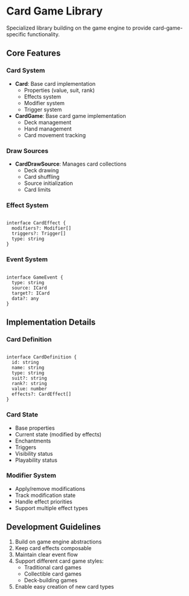 # Card Game Library

Specialized library building on the game engine to provide card-game-specific functionality.

## Core Features

### Card System
- **Card**: Base card implementation
  - Properties (value, suit, rank)
  - Effects system
  - Modifier system
  - Trigger system
- **CardGame**: Base card game implementation
  - Deck management
  - Hand management
  - Card movement tracking

### Draw Sources
- **CardDrawSource**: Manages card collections
  - Deck drawing
  - Card shuffling
  - Source initialization
  - Card limits

### Effect System

<code>
interface CardEffect {
  modifiers?: Modifier[]
  triggers?: Trigger[]
  type: string
}
</code>

### Event System

<code>
interface GameEvent {
  type: string
  source: ICard
  target?: ICard
  data?: any
}
</code>

## Implementation Details

### Card Definition

<code>
interface CardDefinition {
  id: string
  name: string
  type: string
  suit?: string
  rank?: string
  value: number
  effects?: CardEffect[]
}
</code>

### Card State
- Base properties
- Current state (modified by effects)
- Enchantments
- Triggers
- Visibility status
- Playability status

### Modifier System
- Apply/remove modifications
- Track modification state
- Handle effect priorities
- Support multiple effect types

## Development Guidelines
1. Build on game engine abstractions
2. Keep card effects composable
3. Maintain clear event flow
4. Support different card game styles:
   - Traditional card games
   - Collectible card games
   - Deck-building games
5. Enable easy creation of new card types 